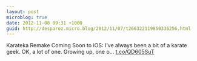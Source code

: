 ```yaml
---
layout: post
microblog: true
date: 2012-11-08 09:31 +1000
guid: http://desparoz.micro.blog/2012/11/07/t266322119850336256.html
---
```

Karateka Remake Coming Soon to iOS: I’ve always been a bit of a karate geek. OK, a lot of one.
Growing up, one o... [t.co/QD605SuT](http://t.co/QD605SuT)
